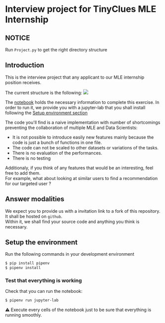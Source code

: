# Interview project for TinyClues MLE Internship
## NOTICE
Run `Project.py` to get the right directory structure
## Introduction

This is the interview project that any applicant to our MLE internship position receives.

The current structure is the following:
![](imgs/project_structure.png)

The [notebook](project_internship_mle.ipynb) holds the necessary information to complete this exercise.
In order to run it, we provide you with a jupyter-lab that you shall install following the [Setup environment section](#setup-the-environment)

The code you'll find is a naive implementation with number of shortcomings preventing 
the collaboration of multiple MLE and Data Scientists:
- It is not possible to introduce easily new features mainly because the code is just a bunch of functions in one file.
- The code can not be scaled to other datasets or variations of the tasks.
- There is no evaluation of the performances.
- There is no testing

Additionaly, if you think of any features that would be an interesting, feel free to add them.  
For example, what about looking at similar users to find a recommendation for our targeted user ?

## Answer modalities

We expect you to provide us with a invitation link to a fork of this repository. It shall be hosted on `github`.  
Within it, we shall find your source code and anything you think is necessary.


## Setup the environment
Run the following commands in your development environment
```bash
$ pip install pipenv
$ pipenv install
```

### Test that everything is working
Check that you can run the notebook:
```bash
$ pipenv run jupyter-lab
```
:warning: Execute every cells of the notebook just to be sure that everything is running smoothly.

